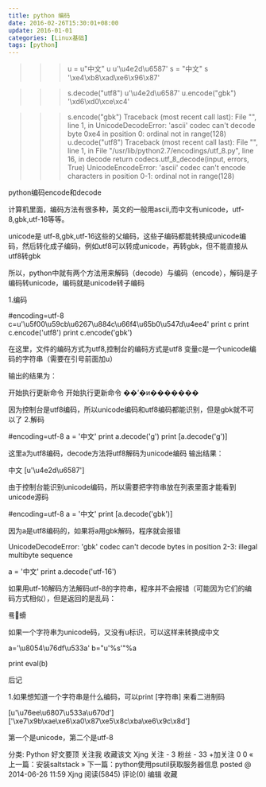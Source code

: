 ```yaml
---
title: python 编码
date: 2016-02-26T15:30:01+08:00
update: 2016-01-01
categories: [Linux基础]
tags: [python]
---
```


>>> u = u"中文"
>>> u
u'\u4e2d\u6587'
>>> s = "中文"
>>> s
'\xe4\xb8\xad\xe6\x96\x87'

>>> s.decode("utf8")
u'\u4e2d\u6587'
>>> u.encode("gbk")
'\xd6\xd0\xce\xc4'


>>> s.encode("gbk")
Traceback (most recent call last):
  File "<stdin>", line 1, in <module>
UnicodeDecodeError: 'ascii' codec can't decode byte 0xe4 in position 0: ordinal not in range(128)
>>> u.decode("utf8")
Traceback (most recent call last):
  File "<stdin>", line 1, in <module>
  File "/usr/lib/python2.7/encodings/utf_8.py", line 16, in decode
    return codecs.utf_8_decode(input, errors, True)
UnicodeEncodeError: 'ascii' codec can't encode characters in position 0-1: ordinal not in range(128)



python编码encode和decode

计算机里面，编码方法有很多种，英文的一般用ascii,而中文有unicode，utf-8,gbk,utf-16等等。

unicode是 utf-8,gbk,utf-16这些的父编码，这些子编码都能转换成unicode编码，然后转化成子编码，例如utf8可以转成unicode，再转gbk，但不能直接从utf8转gbk

所以，python中就有两个方法用来解码（decode）与编码（encode），解码是子编码转unicode，编码就是unicode转子编码

1.编码

#encoding=utf-8
c=u'\u5f00\u59cb\u6267\u884c\u66f4\u65b0\u547d\u4ee4'
print c
print c.encode('utf8')
print c.encode('gbk')

在这里，文件的编码方式为utf8,控制台的编码方式是utf8
变量c是一个unicode编码的字符串（需要在引号前面加u）

输出的结果为：

开始执行更新命令
开始执行更新命令
��ʼִ�и�������

因为控制台是utf8编码，所以unicode编码和utf8编码都能识别，但是gbk就不可以了
2.解码

#encoding=utf-8
a = '中文'
print a.decode('g')
print [a.decode('g')]

这里a为utf8编码，decode方法将utf8解码为unicode编码
输出结果：

中文
[u'\u4e2d\u6587']

由于控制台能识别unicode编码，所以需要把字符串放在列表里面才能看到unicode源码

#encoding=utf-8
a = '中文'
print [a.decode('gbk')]

因为a是utf8编码的，如果将a用gbk解码，程序就会报错

UnicodeDecodeError: 'gbk' codec can't decode bytes in position 2-3: illegal multibyte sequence





a = '中文'
print a.decode('utf-16')

如果用utf-16解码方法解码utf-8的字符串，程序并不会报错（可能因为它们的编码方式相似），但是返回的是乱码：

룤螖





如果一个字符串为unicode码，又没有u标识，可以这样来转换成中文

a='\u8054\u76df\u533a'
b="u'%s'"%a

print eval(b)





后记

1.如果想知道一个字符串是什么编码，可以print [字符串] 来看二进制码

[u'\u76ee\u6807\u533a\u670d']
['\xe7\x9b\xae\xe6\xa0\x87\xe5\x8c\xba\xe6\x9c\x8d']

第一个是unicode，第二个是utf-8


分类: Python
好文要顶 关注我 收藏该文
Xjng
关注 - 3
粉丝 - 33
+加关注
0
0
« 上一篇：安装saltstack
» 下一篇：python使用psutil获取服务器信息
posted @ 2014-06-26 11:59 Xjng 阅读(5845) 评论(0) 编辑 收藏
